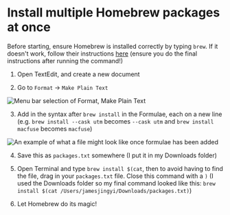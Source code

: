 # Install multiple Homebrew packages at once

Before starting, ensure Homebrew is installed correctly by typing `brew`. If it doesn't work, follow their instructions [here](https://brew.sh) (ensure you do the final instructions after running the command!)

1. Open TextEdit, and create a new document

2. Go to `Format` → `Make Plain Text`

![Menu bar selection of Format, Make Plain Text](https://i.imgur.com/d4AhNqi.png)

3. Add in the syntax after `brew install` in the Formulae, each on a new line (e.g. `brew install --cask utm` becomes `--cask utm` and `brew install macfuse` becomes `macfuse`)

![An example of what a file might look like once formulae has been added](https://i.imgur.com/hPQUzSx.png)

4. Save this as `packages.txt` somewhere (I put it in my Downloads folder)

5. Open Terminal and type `brew install $(cat`, then to avoid having to find the file, drag in your `packages.txt` file. Close this command with a `)` (I used the Downloads folder so my final command looked like this: `brew install $(cat /Users/jamesjingyi/Downloads/packages.txt)`)

6. Let Homebrew do its magic!
